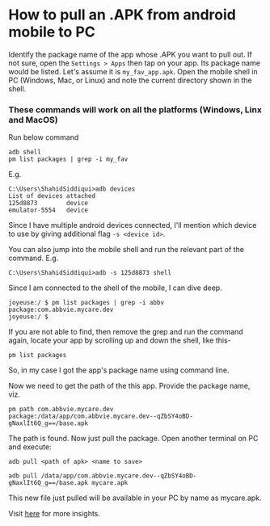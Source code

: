 # How to pull an .APK from android mobile to PC

Identify the package name of the app whose .APK you want to pull out. If not sure, open the `Settings > Apps` then tap on your app. Its package name would be listed.
Let's assume it is `my_fav_app.apk`. 
Open the mobile shell in PC (Windows, Mac, or Linux) and note the current directory shown in the shell.

### These commands will work on all the platforms (Windows, Linx and MacOS)

Run below command
```
adb shell 
pm list packages | grep -i my_fav
```

E.g.
```
C:\Users\ShahidSiddiqui>adb devices
List of devices attached
125d8873        device
emulator-5554   device
```
Since I have multiple android devices connected, I'll mention which device to use by giving additional flag `-s <device id>`.

You can also jump into the mobile shell and run the relevant part of the command. E.g.
```
C:\Users\ShahidSiddiqui>adb -s 125d8873 shell
```

Since I am connected to the shell of the mobile, I can dive deep.
```
joyeuse:/ $ pm list packages | grep -i abbv
package:com.abbvie.mycare.dev
joyeuse:/ $
```

If you are not able to find, then remove the grep and run the command again, locate your app by scrolling up and down the shell, like this-
```
pm list packages
```

So, in my case I got the app's package name using command line.

Now we need to get the path of the this app. Provide the package name, viz.
```
pm path com.abbvie.mycare.dev
package:/data/app/com.abbvie.mycare.dev--qZbSY4oBD-gNaxlIt6Q_g==/base.apk
```

The path is found. Now just pull the package. Open another terminal on PC and execute:

`adb pull <path of apk> <name to save>`

```
adb pull /data/app/com.abbvie.mycare.dev--qZbSY4oBD-gNaxlIt6Q_g==/base.apk mycare.apk
```

This new file just pulled will be available in your PC by name as mycare.apk.

Visit [here](https://mssiddiqui.medium.com/unique-source-of-knowledge-e13079276d8) for more insights.

